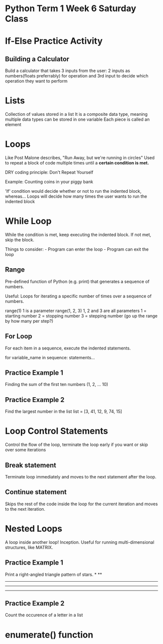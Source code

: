 # Python Term 1 Week 6 Saturday Class

# If-Else Practice Activity

## Building a Calculator
Build a calculator that takes 3 inputs from the user:
2 inputs as numbers(floats preferrably) for operation and 3rd input to decide which operation they want to perform

# Lists
Collection of values stored in a list
It is a composite data type, meaning multiple data types can be stored in one variable
Each piece is called an element

# Loops
Like Post Malone describes, "Run Away, but we're running in circles"
Used to repeat a block of code multiple times until a <strong>certain condition is met.</strong>

DRY coding principle: Don't Repeat Yourself

Example: Counting coins in your piggy bank

'If' condition would decide whether or not to run the indented block, whereas...
Loops will decide how many times the user wants to run the indented block

# While Loop
While the condition is met, keep executing the indented block. If not met, skip the block.

Things to consider:
    - Program can enter the loop
    - Program can exit the loop

## Range
Pre-defined function of Python (e.g. print) that generates a sequence of numbers.

Useful: Loops for iterating a specific number of times over a sequence of numbers.

range(1)
1 is a parameter
range(1, 2, 3)
1, 2 and 3 are all parameters
1 = starting number
2 = stopping number
3 = stepping number (go up the range by how many per step?)

## For Loop
For each item in a sequence, execute the indented statements.

for variable_name in sequence:
    statements...

## Practice Example 1
Finding the sum of the first ten numbers (1, 2, ... 10)

## Practice Example 2 
Find the largest number in the list
list = [3, 41, 12, 9, 74, 15]

# Loop Control Statements
Control the flow of the loop, terminate the loop early if you want or skip over some iterations

## Break statement
Terminate loop immediately and moves to the next statement after the loop.

## Continue statement
Skips the rest of the code inside the loop for the current iteration and moves to the next iteration.

# Nested Loops
A loop inside another loop! Inception.
Useful for running multi-dimensional structures, like MATRIX.

## Practice Example 1
Print a right-angled triangle pattern of stars.
*
**
***
****
*****

## Practice Example 2
Count the occurence of a letter in a list

# enumerate() function
